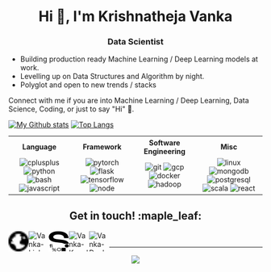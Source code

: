<h1 align="center">Hi 👋, I'm Krishnatheja Vanka</h1>
<h3 align="center">Data Scientist</h3>


- Building production ready Machine Learning / Deep Learning models at work.
- Levelling up on Data Structures and Algorithm by night.
- Polyglot and open to new trends / stacks

Connect with me if you are into Machine Learning / Deep Learning, Data Science, Coding, or just to say "Hi" 👋.

[![My Github stats](https://github-readme-stats.vercel.app/api?username=theja-vanka&show_icons=true&count_private=true&include_all_commits=true&custom_title=My%20Github%20stats&hide_border=true)](https://github.com/theja-vanka)
[![Top Langs](https://github-readme-stats.vercel.app/api/top-langs/?username=anuraghazra&langs_count=3&hide_border=true)](https://github.com/theja-vanka)


<table>
    <tr>
        <th align="center">Language</th>
        <th align="center">Framework</th>
        <th align="center">Software Engineering</th>
        <th align="center">Misc</td>
    </tr>
    <tr>
        <td align="center">
            <img src="https://devicons.github.io/devicon/devicon.git/icons/cplusplus/cplusplus-original.svg" alt="cplusplus" width="40" height="40"/>
            <img src="https://devicons.github.io/devicon/devicon.git/icons/python/python-original.svg" alt="python" width="40" height="40"/>
            <img src="https://www.vectorlogo.zone/logos/gnu_bash/gnu_bash-icon.svg" alt="bash" width="40" height="40"/>
            <img src="https://devicons.github.io/devicon/devicon.git/icons/javascript/javascript-original.svg" alt="javascript" width="40" height="40"/>
        </td>
        <td align="center">
            <img src="https://www.vectorlogo.zone/logos/pytorch/pytorch-icon.svg" alt="pytorch" width="40" height="40"/>
            <img src="https://www.vectorlogo.zone/logos/pocoo_flask/pocoo_flask-icon.svg" alt="flask" width="40" height="40"/>
            <img src="https://www.vectorlogo.zone/logos/tensorflow/tensorflow-icon.svg" alt="tensorflow" width="40" height="40"/>
            <img src="https://www.vectorlogo.zone/logos/nodejs/nodejs-icon.svg" alt="node" width="40" height="40"/>
        </td>
        <td align="center">
            <img src="https://www.vectorlogo.zone/logos/git-scm/git-scm-icon.svg" alt="git" width="40" height="40"/>
            <img src="https://www.vectorlogo.zone/logos/google_cloud/google_cloud-icon.svg" alt="gcp" width="40" height="40"/>
            <img src="https://devicons.github.io/devicon/devicon.git/icons/docker/docker-original-wordmark.svg" alt="docker" width="40" height="40"/> 
            <img src="https://www.vectorlogo.zone/logos/apache_hadoop/apache_hadoop-icon.svg" alt="hadoop" width="40" height="40"/> 
        </td>
        <td align="center">
            <img src="https://devicons.github.io/devicon/devicon.git/icons/linux/linux-original.svg" alt="linux" width="40" height="40"/> 
            <img src="https://devicons.github.io/devicon/devicon.git/icons/mongodb/mongodb-original-wordmark.svg" alt="mongodb" width="40" height="40"/>  
            <img src="https://devicons.github.io/devicon/devicon.git/icons/postgresql/postgresql-original-wordmark.svg" alt="postgresql" width="40" height="40"/>
            <img src="https://www.vectorlogo.zone/logos/scala-lang/scala-lang-icon.svg" alt="scala" width="40" height="40"/>
            <img src="https://www.vectorlogo.zone/logos/reactjs/reactjs-icon.svg" alt="react" width="40" height="40"/>
        </td>
    </tr>
</table>

<h2 align="center"> Get in touch! :maple_leaf: </h2>
    
[<img align="left" alt="https://theja-vanka.github.io" width="40" height="40" src="https://raw.githubusercontent.com/iconic/open-iconic/master/svg/globe.svg" />](https://theja-vanka.github.io/)
[<img align="left" alt="Vanka-Linkedin" width="40" height="40" src="https://www.vectorlogo.zone/logos/linkedin/linkedin-icon.svg" />](https://www.linkedin.com/in/krishnatheja-vanka)
[<img align="left" alt="Vanka-Sourcerer" width="40" height="40" src="https://raw.githubusercontent.com/vaishakhanil/vaishakhanil/master/scicon.svg">](https://sourcerer.io/theja-vanka)
[<img align="left" alt="Vanka-Kaggle" width="40" height="40" src="https://www.vectorlogo.zone/logos/kaggle/kaggle-icon.svg" />](https://kaggle.com/thejavanka)
[<img align="left" alt="Vanka-DockerHub" width="40" height="40" src="https://cdn.jsdelivr.net/npm/simple-icons@3.4.0/icons/docker.svg" />](https://hub.docker.com/u/thejavanka)

<br/>

---

<p align='center'>
    <img align='center' src="https://visitor-badge.glitch.me/badge?page_id=theja-vanka.visitor-badge">
<p/>
